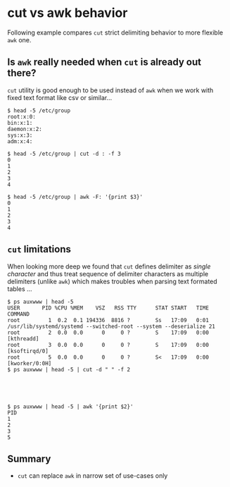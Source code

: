 # cut vs awk behavior

Following example compares `cut` strict delimiting behavior to more flexible `awk` one.


## Is `awk` really needed when `cut` is already out there?

`cut` utility is good enough to be used instead of `awk` when we work with fixed text format like csv or similar...

```
$ head -5 /etc/group
root:x:0:
bin:x:1:
daemon:x:2:
sys:x:3:
adm:x:4:

$ head -5 /etc/group | cut -d : -f 3
0
1
2
3
4

$ head -5 /etc/group | awk -F: '{print $3}'
0
1
2
3
4
```

## `cut` limitations

When looking more deep we found that `cut` defines delimiter as *single character* and thus treat sequence of delimiter characters as multiple delimiters (unlike `awk`) which makes troubles when parsing text formated tables ...

```
$ ps auxwww | head -5
USER       PID %CPU %MEM    VSZ   RSS TTY      STAT START   TIME COMMAND
root         1  0.2  0.1 194336  8816 ?        Ss   17:09   0:01 /usr/lib/systemd/systemd --switched-root --system --deserialize 21
root         2  0.0  0.0      0     0 ?        S    17:09   0:00 [kthreadd]
root         3  0.0  0.0      0     0 ?        S    17:09   0:00 [ksoftirqd/0]
root         5  0.0  0.0      0     0 ?        S<   17:09   0:00 [kworker/0:0H]
$ ps auxwww | head -5 | cut -d " " -f 2





$ ps auxwww | head -5 | awk '{print $2}'
PID
1
2
3
5
```
## Summary

 * `cut` can replace `awk` in narrow set of use-cases only
